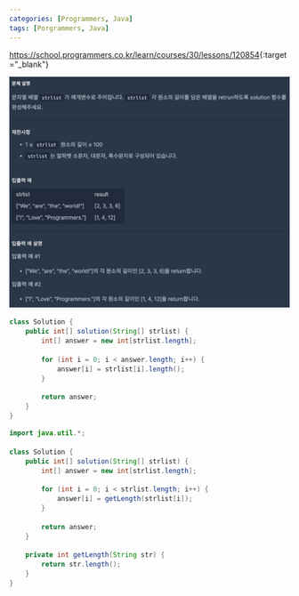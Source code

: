 ```yaml
---
categories: [Programmers, Java]
tags: [Porgrammers, Java] 
---
```


<https://school.programmers.co.kr/learn/courses/30/lessons/120854>{:target="_blank"}
<br>

![문제](/assets/img/programmers/java/%EB%B0%B0%EC%97%B4_%EC%9B%90%EC%86%8C%EC%9D%98_%EA%B8%B8%EC%9D%B4.png
)
<br>
```java
class Solution {
    public int[] solution(String[] strlist) {
        int[] answer = new int[strlist.length];

        for (int i = 0; i < answer.length; i++) {
            answer[i] = strlist[i].length();
        }

        return answer;
    }
}
```

```java
import java.util.*;

class Solution {
    public int[] solution(String[] strlist) {
        int[] answer = new int[strlist.length];
        
        for (int i = 0; i < strlist.length; i++) {
            answer[i] = getLength(strlist[i]);
        }
        
        return answer;
    }
    
    private int getLength(String str) {
        return str.length();
    }
}
```